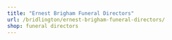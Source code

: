 ```yaml
---
title: "Ernest Brigham Funeral Directors"
url: /bridlington/ernest-brigham-funeral-directors/
shop: funeral directors
---
```

